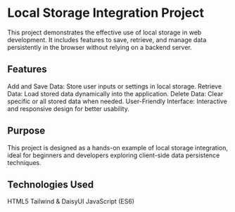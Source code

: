 <h1>Local Storage Integration Project</h1>
This project demonstrates the effective use of local storage in web development. It includes features to save, retrieve, and manage data persistently in the browser without relying on a backend server.

<h2>Features</h2>
Add and Save Data: Store user inputs or settings in local storage.
Retrieve Data: Load stored data dynamically into the application.
Delete Data: Clear specific or all stored data when needed.
User-Friendly Interface: Interactive and responsive design for better usability.

<h2>Purpose</h2>
This project is designed as a hands-on example of local storage integration, ideal for beginners and developers exploring client-side data persistence techniques.

<h2>Technologies Used</h2>
HTML5
Tailwind & DaisyUI
JavaScript (ES6)

